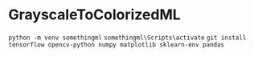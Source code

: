 # GrayscaleToColorizedML
`python -m venv somethingml`
`somethingml\Scripts\activate`
`git install tensorflow opencv-python numpy matplotlib sklearn-env pandas`